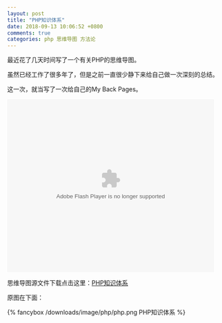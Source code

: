 ```yaml
---
layout: post
title: "PHP知识体系"
date: 2018-09-13 10:06:52 +0800
comments: true
categories: php 思维导图 方法论
---
```

最近花了几天时间写了一个有关PHP的思维导图。

<!-- more -->

虽然已经工作了很多年了，但是之前一直很少静下来给自己做一次深刻的总结。

这一次，就当写了一次给自己的My Back Pages。

<embed src="https://imgcache.qq.com/tencentvideo_v1/playerv3/TPout.swf?max_age=86400&v=20161117&vid=x01784z0bba&auto=0" allowFullScreen="true" quality="high" width="480" height="400" align="middle" allowScriptAccess="always" type="application/x-shockwave-flash"></embed>

思维导图源文件下载点击这里：[PHP知识体系](/downloads/image/php/php.xmind)

原图在下面：

{% fancybox /downloads/image/php/php.png PHP知识体系 %}
